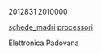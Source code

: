 2012831 
2010000


[schede_madri](schede_madri.md)
[processori](processori.md)

Elettronica Padovana
